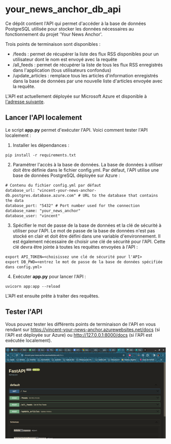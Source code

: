 # your_news_anchor_db_api
Ce dépôt contient l'API qui permet d'accéder à la base de données PostgreSQL utilisée pour stocker les données nécessaires au fonctionnement du projet 'Your News Anchor'.

Trois points de terminaison sont disponibles :
- /feeds : permet de récupérer la liste des flux RSS disponibles pour un utilisateur dont le nom est envoyé avec la requête
- /all_feeds : permet de récupérer la liste de tous les flux RSS enregistrés dans l'application (tous utilisateurs confondus)
- /update_articles : remplace tous les articles d'information enregistrés dans la base de données par une nouvelle liste d'articles envoyée avec la requête.

L'API est actuellement déployée sur Microsoft Azure et disponible à [l'adresse suivante](vincent-your-news-anchor.azurewebsites.net).

## Lancer l'API localement
Le script **app.py** permet d'exécuter l'API. Voici comment tester l'API localement :
1) Installer les dépendances :
```
pip install -r requirements.txt
```
2) Paramétrer l'accès à la base de données. La base de données à utiliser doit être définie dans le fichier config.yml. Par défaut, l'API utilise une base de données PostgreSQL déployée sur Azure :
```
# Contenu du fichier config.yml par défaut
database_url: "vincent-your-news-anchor-db.postgres.database.azure.com" # URL to the database that contains the data
database_port: "5432" # Port number used for the connection
database_name: "your_news_anchor"
database_user: "vincent"
```
3) Spécifier le mot de passe de la base de données et la clé de sécurité à utiliser pour l'API. Le mot de passe de la base de données n'est pas stocké en clair et doit être défini dans une variable d'environnement. Il est également nécessaire de choisir une clé de sécurité pour l'API. Cette clé devra être jointe à toutes les requêtes envoyées à l'API :
```
export API_TOKEN=<choisissez une clé de sécurité pour l'API>
export DB_PWD=<entrez le mot de passe de la base de données spécifiée dans config.yml>
```
4) Exécuter **app.py** pour lancer l'API :
```
uvicorn app:app --reload
```
L'API est ensuite prête à traiter des requêtes.

## Tester l'API
Vous pouvez tester les différents points de terminaison de l'API en vous rendant sur https://vincent-your-news-anchor.azurewebsites.net/docs (si l'API est déployée sur Azure) ou http://127.0.0.1:8000/docs (si l'API est exécutée localement).

![Les différents points de terminaison de l'API sont présentés sur la page /docs](./img/screenshot_api.png)


